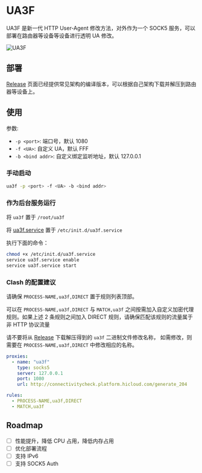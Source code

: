 # UA3F

UA3F 是新一代 HTTP User-Agent 修改方法，对外作为一个 SOCK5 服务，可以部署在路由器等设备等设备进行透明 UA 修改。

![UA3F](https://sunbk201.oss-cn-beijing.aliyuncs.com/img/ua3f)

## 部署

[Release](https://github.com/SunBK201/UA3F/releases) 页面已经提供常见架构的编译版本，可以根据自己架构下载并解压到路由器等设备上。

## 使用

参数:
- `-p <port>`: 端口号，默认 1080
- `-f <UA>`: 自定义 UA，默认 FFF
- `-b <bind addr>`: 自定义绑定监听地址，默认 127.0.0.1

### 手动启动
```bash
ua3f -p <port> -f <UA> -b <bind addr>
```

### 作为后台服务运行
将 `ua3f` 置于 `/root/ua3f`

将 [ua3f.service](ua3f.service) 置于 `/etc/init.d/ua3f.service`

执行下面的命令：
```bash
chmod +x /etc/init.d/ua3f.service
service ua3f.service enable
service ua3f.service start
```

### Clash 的配置建议
请确保 `PROCESS-NAME,ua3f,DIRECT` 置于规则列表顶部。

可以在 `PROCESS-NAME,ua3f,DIRECT` 与 `MATCH,ua3f` 之间按需加入自定义加密代理规则。如果上述 2 条规则之间加入 DIRECT 规则，请确保匹配该规则的流量属于非 HTTP 协议流量

请不要将从 [Release](https://github.com/SunBK201/UA3F/releases) 下载解压得到的 `ua3f` 二进制文件修改名称，
如需修改，则需要在 `PROCESS-NAME,ua3f,DIRECT` 中修改相应的名称。

```yaml
proxies:
  - name: "ua3f"
    type: socks5
    server: 127.0.0.1
    port: 1080
    url: http://connectivitycheck.platform.hicloud.com/generate_204

rules:
  - PROCESS-NAME,ua3f,DIRECT
  - MATCH,ua3f
```

## Roadmap

- [ ] 性能提升，降低 CPU 占用，降低内存占用
- [ ] 优化部署流程
- [ ] 支持 IPv6
- [ ] 支持 SOCK5 Auth